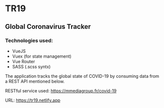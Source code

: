 # TR19
## Global Coronavirus Tracker

### Technologies used:
  * VueJS
  * Vuex (for state management)
  * Vue Router
  * SASS (.scss syntx)

The application tracks the global state of COVID-19 by consuming data from a REST API mentioned below.

RESTful service used: https://mmediagroup.fr/covid-19

URL: https://tr19.netlify.app
